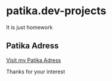 # patika.dev-projects
It is just homework 
<h2>Patika Adress</h2>
<a href="https://app.patika.dev/alizahidcan">Visit my Patika Adress </a>

<h7>Thanks for your interest</h7>

